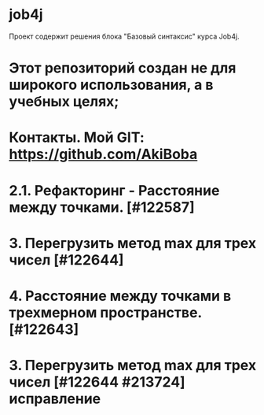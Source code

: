 # job4j
Проект содержит решения блока "Базовый синтаксис" курса Job4j.

# Этот репозиторий создан не для широкого использования, а в учебных целях;
# Контакты. Мой GIT: https://github.com/AkiBoba
# 2.1. Рефакторинг - Расстояние между точками. [#122587] 
# 3. Перегрузить метод max для трех чисел [#122644]
# 4. Расстояние между точками в трехмерном пространстве. [#122643]
# 3. Перегрузить метод max для трех чисел [#122644 #213724] исправление
